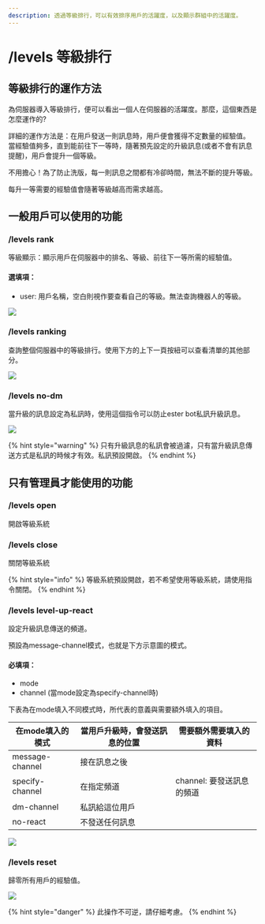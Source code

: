 ```yaml
---
description: 透過等級排行，可以有效排序用戶的活躍度，以及顯示群組中的活躍度。
---
```


# /levels 等級排行

## 等級排行的運作方法

為伺服器導入等級排行，便可以看出一個人在伺服器的活躍度。那麼，這個東西是怎麼運作的?

詳細的運作方法是：在用戶發送一則訊息時，用戶便會獲得不定數量的經驗值。\
當經驗值夠多，直到能前往下一等時，隨著預先設定的升級訊息(或者不會有訊息提醒)，用戶會提升一個等級。

不用擔心！為了防止洗版，每一則訊息之間都有冷卻時間，無法不斷的提升等級。

每升一等需要的經驗值會隨著等級越高而需求越高。

## 一般用戶可以使用的功能

### /levels rank

等級顯示：顯示用戶在伺服器中的排名、等級、前往下一等所需的經驗值。

#### 選填項：

* user: 用戶名稱，空白則視作要查看自己的等級。無法查詢機器人的等級。

![](https://cdn.discordapp.com/attachments/848902789681381416/965633156357181560/unknown.png)

### /levels ranking

查詢整個伺服器中的等級排行。使用下方的上下一頁按紐可以查看清單的其他部分。

![](https://media.discordapp.net/attachments/848902789681381416/965633375505379378/unknown.png)

### /levels no-dm

當升級的訊息設定為私訊時，使用這個指令可以防止ester bot私訊升級訊息。

![](https://cdn.discordapp.com/attachments/848902789681381416/965633641814315059/unknown.png)

{% hint style="warning" %}
只有升級訊息的私訊會被過濾，只有當升級訊息傳送方式是私訊的時候才有效。私訊預設開啟。
{% endhint %}

## 只有管理員才能使用的功能

### /levels open

開啟等級系統

### /levels close

關閉等級系統

{% hint style="info" %}
等級系統預設開啟，若不希望使用等級系統，請使用指令關閉。
{% endhint %}

### /levels level-up-react

設定升級訊息傳送的頻道。

預設為message-channel模式，也就是下方示意圖的模式。

#### 必填項：

* mode
* channel (當mode設定為specify-channel時)

下表為在mode填入不同模式時，所代表的意義與需要額外填入的項目。

| 在mode填入的模式      | 當用戶升級時，會發送訊息的位置 | 需要額外需要填入的資料       |
| --------------- | --------------- | ----------------- |
| message-channel | 接在訊息之後          |                   |
| specify-channel | 在指定頻道           | channel: 要發送訊息的頻道 |
| dm-channel      | 私訊給這位用戶         |                   |
| no-react        | 不發送任何訊息         |                   |

![](https://cdn.discordapp.com/attachments/848902789681381416/965636659188236398/unknown.png)

### /levels reset

歸零所有用戶的經驗值。

![](https://cdn.discordapp.com/attachments/848902789681381416/965644666563350528/unknown.png)

{% hint style="danger" %}
此操作不可逆，請仔細考慮。
{% endhint %}
